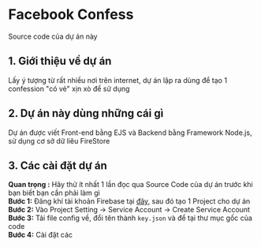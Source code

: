 # Facebook Confess  
Source code của dự án này

## 1. Giới thiệu về dự án  
Lấy ý tượng từ rất nhiều nơi trên internet, dự án lập ra dùng để tạo 1 confession "có vẻ" xịn xò để sử dụng  

## 2. Dự án này dùng những cái gì
Dự án được viết Front-end bằng EJS và Backend bằng Framework Node.js, sử dụng cơ sở dữ liêu FireStore  

## 3. Các cài đặt dự án
**Quan trọng :** Hãy thử ít nhất 1 lần đọc qua Source Code của dự án trước khi bạn biết bạn cần phải làm gì  
**Bước 1:** Đăng khí tài khoản Firebase tại [đây](https://firebase.google.com/), sau đó tạo 1 Project cho dự án  
**Bước 2:** Vào Project Setting -> Service Account -> Create Service Account   
**Bước 3:** Tải file config về, đổi tên thành ``key.json`` và để tại thư mục gốc của code  
**Bước 4:** Cài đặt các 
